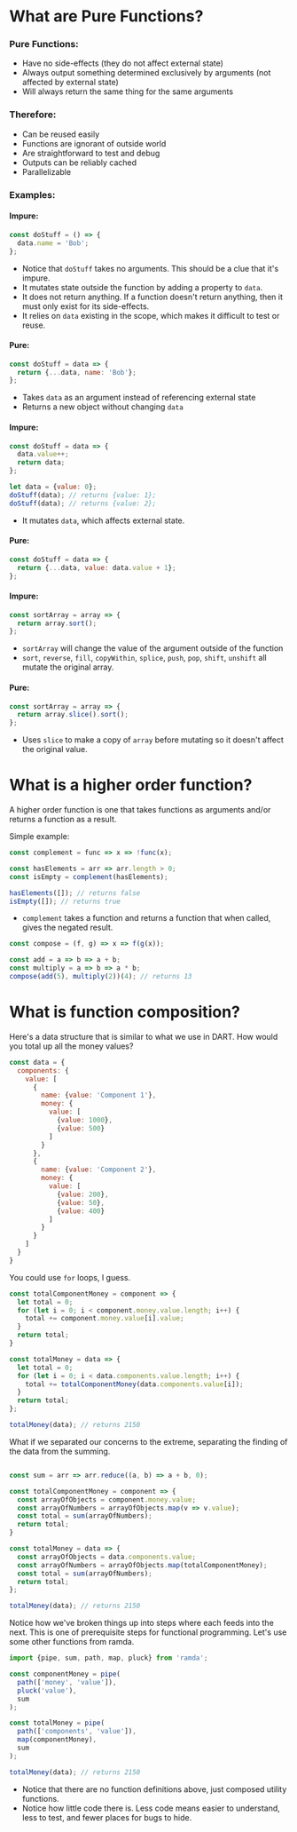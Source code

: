 # What are Pure Functions?

### Pure Functions:
- Have no side-effects (they do not affect external state)
- Always output something determined exclusively by arguments (not affected by external state)
- Will always return the same thing for the same arguments

### Therefore:
- Can be reused easily
- Functions are ignorant of outside world
- Are straightforward to test and debug
- Outputs can be reliably cached
- Parallelizable

### Examples:

#### Impure:
```javascript
const doStuff = () => {
  data.name = 'Bob';
};
```
- Notice that `doStuff` takes no arguments. This should be a clue that it's impure.
- It mutates state outside the function by adding a property to `data`.
- It does not return anything. If a function doesn't return anything, then it must only exist for its side-effects.
- It relies on `data` existing in the scope, which makes it difficult to test or reuse.

#### Pure:
```javascript
const doStuff = data => {
  return {...data, name: 'Bob'};
};
```
- Takes `data` as an argument instead of referencing external state
- Returns a new object without changing `data`

#### Impure:
```javascript
const doStuff = data => {
  data.value++;
  return data;
};

let data = {value: 0};
doStuff(data); // returns {value: 1};
doStuff(data); // returns {value: 2};
```
- It mutates `data`, which affects external state.

#### Pure:
```javascript
const doStuff = data => {
  return {...data, value: data.value + 1};
};
```

#### Impure:
```javascript
const sortArray = array => {
  return array.sort();
};
```
- `sortArray` will change the value of the argument outside of the function
- `sort`, `reverse`, `fill`, `copyWithin`, `splice`, `push`, `pop`, `shift`, `unshift` all mutate the original array.

#### Pure:
```javascript
const sortArray = array => {
  return array.slice().sort();
};
```
- Uses `slice` to make a copy of `array` before mutating so it doesn't affect the original value.

# What is a higher order function?
A higher order function is one that takes functions as arguments and/or returns a function as a result.

Simple example:
```javascript
const complement = func => x => !func(x);

const hasElements = arr => arr.length > 0;
const isEmpty = complement(hasElements);

hasElements([]); // returns false
isEmpty([]); // returns true
```
- `complement` takes a function and returns a function that when called, gives the negated result.

```javascript
const compose = (f, g) => x => f(g(x));

const add = a => b => a + b;
const multiply = a => b => a * b;
compose(add(5), multiply(2))(4); // returns 13
```

# What is function composition?

Here's a data structure that is similar to what we use in DART. How would you total up all the money values?
```javascript
const data = {
  components: {
    value: [
      {
        name: {value: 'Component 1'},
        money: {
          value: [
            {value: 1000},
            {value: 500}
          ]
        }
      },
      {
        name: {value: 'Component 2'},
        money: {
          value: [
            {value: 200},
            {value: 50},
            {value: 400}
          ]
        }
      }
    ]
  }
}
```

You could use `for` loops, I guess.
```javascript
const totalComponentMoney = component => {
  let total = 0;
  for (let i = 0; i < component.money.value.length; i++) {
    total += component.money.value[i].value;
  }
  return total;
}

const totalMoney = data => {
  let total = 0;
  for (let i = 0; i < data.components.value.length; i++) {
    total += totalComponentMoney(data.components.value[i]);
  }
  return total;
};

totalMoney(data); // returns 2150
```

What if we separated our concerns to the extreme, separating the finding of the data from the summing.
```javascript

const sum = arr => arr.reduce((a, b) => a + b, 0);

const totalComponentMoney = component => {
  const arrayOfObjects = component.money.value;
  const arrayOfNumbers = arrayOfObjects.map(v => v.value);
  const total = sum(arrayOfNumbers);
  return total;
}

const totalMoney = data => {
  const arrayOfObjects = data.components.value;
  const arrayOfNumbers = arrayOfObjects.map(totalComponentMoney);
  const total = sum(arrayOfNumbers);
  return total;
};

totalMoney(data); // returns 2150
```

Notice how we've broken things up into steps where each feeds into the next. This is one of prerequisite steps for functional programming. Let's use some other functions from ramda.

```javascript
import {pipe, sum, path, map, pluck} from 'ramda';

const componentMoney = pipe(
  path(['money', 'value']),
  pluck('value'),
  sum
);

const totalMoney = pipe(
  path(['components', 'value']),
  map(componentMoney),
  sum
);

totalMoney(data); // returns 2150
```
- Notice that there are no function definitions above, just composed utility functions.
- Notice how little code there is. Less code means easier to understand, less to test, and fewer places for bugs to hide.
